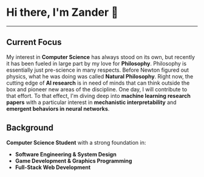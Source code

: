 # Hi there, I'm Zander 👋
---
## Current Focus
My interest in **Computer Science** has always stood on its own, but recently it has been fueled in large part by my love for **Philosophy**. Philosophy is essentially just pre-science in many respects. Before Newton figured out physics, what he was doing was called **Natural Philosophy**. Right now, the cutting edge of **AI research** is in need of minds that can think outside the box and pioneer new areas of the discipline. One day, I will contribute to that effort. To that effect, I'm diving deep into **machine learning research papers** with a particular interest in **mechanistic interpretability** and **emergent behaviors in neural networks**.

## Background
**Computer Science Student** with a strong foundation in:
- **Software Engineering & System Design**
- **Game Development & Graphics Programming**
- **Full-Stack Web Development**
